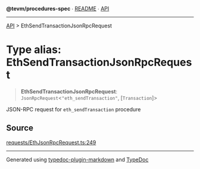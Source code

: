 **@tevm/procedures-spec** ∙ [README](../README.md) ∙ [API](../API.md)

***

[API](../API.md) > EthSendTransactionJsonRpcRequest

# Type alias: EthSendTransactionJsonRpcRequest

> **EthSendTransactionJsonRpcRequest**: `JsonRpcRequest`\<`"eth_sendTransaction"`, [`Transaction`]\>

JSON-RPC request for `eth_sendTransaction` procedure

## Source

[requests/EthJsonRpcRequest.ts:249](https://github.com/evmts/tevm-monorepo/blob/main/core/procedures-spec/src/requests/EthJsonRpcRequest.ts#L249)

***
Generated using [typedoc-plugin-markdown](https://www.npmjs.com/package/typedoc-plugin-markdown) and [TypeDoc](https://typedoc.org/)

